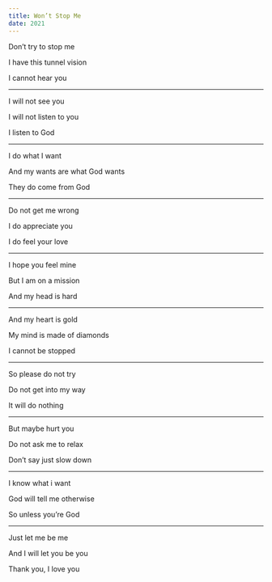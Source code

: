 ```yaml
---
title: Won’t Stop Me
date: 2021
---
```


Don’t try to stop me

I have this tunnel vision 

I cannot hear you 

---

I will not see you 

I will not listen to you 

I listen to God 

---

I do what I want 

And my wants are what God wants 

They do come from God

---

Do not get me wrong 

I do appreciate you 

I do feel your love 

---

I hope you feel mine 

But I am on a mission 

And my head is hard 

---

And my heart is gold 

My mind is made of diamonds 

I cannot be stopped

---

So please do not try 

Do not get into my way 

It will do nothing 

---

But maybe hurt you 

Do not ask me to relax 

Don’t say just slow down 

---

I know what i want 

God will tell me otherwise 

So unless you’re God 

---

Just let me be me 

And I will let you be you 

Thank you, I love you 
